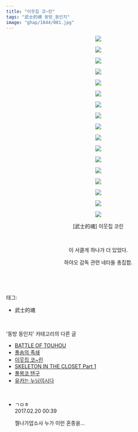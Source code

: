 ```yaml
---
title: "이웃집 코~린"
tags: "武士的魂 동방_동인지"
image: "ghap/1844/001.jpg"
---
```

<div class="article">
<p style="text-align: center; clear: none; float: none;"><img src="{{ site.nasurl }}/ghap/1844/001.jpg"/></p>
<p style="text-align: center; clear: none; float: none;"><img src="{{ site.nasurl }}/ghap/1844/002.jpg"/></p>
<p style="text-align: center; clear: none; float: none;"><img src="{{ site.nasurl }}/ghap/1844/003.jpg"/></p>
<p style="text-align: center; clear: none; float: none;"><img src="{{ site.nasurl }}/ghap/1844/004.jpg"/></p>
<p style="text-align: center; clear: none; float: none;"><img src="{{ site.nasurl }}/ghap/1844/005.jpg"/></p>
<p style="text-align: center; clear: none; float: none;"><img src="{{ site.nasurl }}/ghap/1844/006.jpg"/></p>
<p style="text-align: center; clear: none; float: none;"><img src="{{ site.nasurl }}/ghap/1844/007.jpg"/></p>
<p style="text-align: center; clear: none; float: none;"><img src="{{ site.nasurl }}/ghap/1844/008.jpg"/></p>
<p style="text-align: center; clear: none; float: none;"><img src="{{ site.nasurl }}/ghap/1844/009.jpg"/></p>
<p style="text-align: center; clear: none; float: none;"><img src="{{ site.nasurl }}/ghap/1844/010.jpg"/></p>
<p style="text-align: center; clear: none; float: none;"><img src="{{ site.nasurl }}/ghap/1844/011.jpg"/></p>
<p style="text-align: center; clear: none; float: none;"><img src="{{ site.nasurl }}/ghap/1844/012.jpg"/></p>
<p style="text-align: center; clear: none; float: none;"><img src="{{ site.nasurl }}/ghap/1844/013.jpg"/></p>
<p style="text-align: center; clear: none; float: none;"><img src="{{ site.nasurl }}/ghap/1844/014.jpg"/></p>
<p style="text-align: center; clear: none; float: none;"><img src="{{ site.nasurl }}/ghap/1844/015.jpg"/></p>
<p style="text-align: center; clear: none; float: none;"><img src="{{ site.nasurl }}/ghap/1844/016.jpg"/></p>
<p style="text-align: center; clear: none; float: none;"><img src="{{ site.nasurl }}/ghap/1844/017.jpg"/></p>
<p style="text-align: center; clear: none; float: none;">[武士的魂] 이웃집 코린</p>
<p style="text-align: center; clear: none; float: none;"><br/></p>
<p style="text-align: center; clear: none; float: none;">이 서클게 하나가 더 있었다.</p>
<p style="text-align: center; clear: none; float: none;">하야오 감독 관련 네타들 총집합.</p>
<p><br/></p>
</div><br/>
<div class="tagTrail">
<p>태그: </p>
<ul>
<li>武士的魂</li>
</ul>
</div><br/>
<div class="another">
<p>'동방 동인지' 카테고리의 다른 글</p>
<ul>
<li><a href="/2016-08-26-ghap_1846">BATTLE OF TOUHOU</a></li>
<li><a href="/2016-08-26-ghap_1845">풀솜의 족쇄</a></li>
<li><a href="/2016-08-26-ghap_1844">이웃집 코~린</a></li>
<li><a href="/2016-08-26-ghap_1843">SKELETON IN THE CLOSET Part 1</a></li>
<li><a href="/2016-08-26-ghap_1842">풀복코 텐구</a></li>
<li><a href="/2016-08-26-ghap_1841">유카는 누님이시다</a></li>
</ul>
</div><br/>
<div class="cb_module cb_fluid">
<div class="cb_wrt cb_profile">
<div class="comment">
<ul>
<li class="cb_thumb_off" id="comment14919556">
<div class="cb_comment_area">
<div class="cb_info_area">
<div class="cb_section">
<span class="cb_nick_name">ㄱㅁㅎ</span>
</div>
<div class="cb_section">
<span class="cb_date">2017.02.20 00:39 </span>
</div>
</div>
<div class="cb_dsc_comment">
<p class="cb_dsc">
											젤나가맙소사 누가 이런 혼종을...
										</p>
</div>
</div></li>
</ul>
</div>
</div><!-- commentList close -->
</div><br/>
